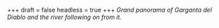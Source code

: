 
+++
draft = false
headless = true
+++
_Grand panorama of Garganta del Diablo and the river following on from it._
